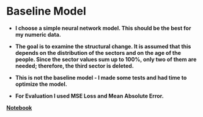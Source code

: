 # Baseline Model

- **I choose a simple neural network model. This should be the best for my numeric data.**

- **The goal is to examine the structural change. It is assumed that this depends on the distribution of the sectors and on the age of the people. Since the sector values sum up to 100%, only two of them are needed; therefore, the third sector is deleted.**

- **This is not the baseline model - I made some tests and had time to optimize the model.**

- **For Evaluation I used MSE Loss and Mean Absolute Error.**


**[Notebook](baseline_model.ipynb)**
